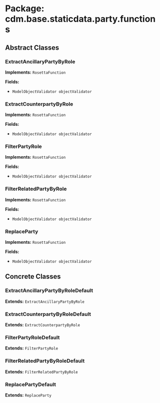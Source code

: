 # Package: cdm.base.staticdata.party.functions

## Abstract Classes

### ExtractAncillaryPartyByRole
**Implements:** `RosettaFunction` 

**Fields:**
- `ModelObjectValidator objectValidator`

### ExtractCounterpartyByRole
**Implements:** `RosettaFunction` 

**Fields:**
- `ModelObjectValidator objectValidator`

### FilterPartyRole
**Implements:** `RosettaFunction` 

**Fields:**
- `ModelObjectValidator objectValidator`

### FilterRelatedPartyByRole
**Implements:** `RosettaFunction` 

**Fields:**
- `ModelObjectValidator objectValidator`

### ReplaceParty
**Implements:** `RosettaFunction` 

**Fields:**
- `ModelObjectValidator objectValidator`

## Concrete Classes

### ExtractAncillaryPartyByRoleDefault
**Extends:** `ExtractAncillaryPartyByRole` 

### ExtractCounterpartyByRoleDefault
**Extends:** `ExtractCounterpartyByRole` 

### FilterPartyRoleDefault
**Extends:** `FilterPartyRole` 

### FilterRelatedPartyByRoleDefault
**Extends:** `FilterRelatedPartyByRole` 

### ReplacePartyDefault
**Extends:** `ReplaceParty` 

